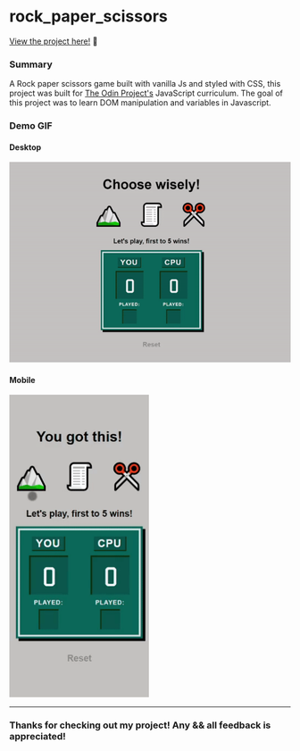 # rock_paper_scissors

<p><a href="https://kfig21.github.io/rock_paper_scissors/" target="_blank" rel="noopener noreferrer">View the project here!</a> 👀</p>

<h3>Summary</h3>
<p> A Rock paper scissors game built with vanilla Js and styled with CSS, this project was built for <a href="https://www.theodinproject.com/paths/foundations/courses/foundations/lessons/rock-paper-scissors" target="_blank" rel="noopener noreferrer">The Odin Project's</a> JavaScript curriculum. The goal of this project was to learn DOM manipulation and variables in Javascript.</p>

<h3>Demo GIF</h3>

<h4>Desktop</h4>

![](demo.gif)

<h4>Mobile</h4>

<img src="demoMobile.gif" width="250"/>

-----------------------------

<h3>Thanks for checking out my project! Any && all feedback is appreciated!</h3>
